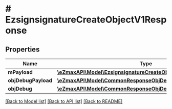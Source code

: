 # # EzsignsignatureCreateObjectV1Response

## Properties

Name | Type | Description | Notes
------------ | ------------- | ------------- | -------------
**mPayload** | [**\eZmaxAPI\Model\EzsignsignatureCreateObjectV1ResponseMPayload**](EzsignsignatureCreateObjectV1ResponseMPayload.md) |  | 
**objDebugPayload** | [**\eZmaxAPI\Model\CommonResponseObjDebugPayload**](CommonResponseObjDebugPayload.md) |  | [optional] 
**objDebug** | [**\eZmaxAPI\Model\CommonResponseObjDebug**](CommonResponseObjDebug.md) |  | [optional] 

[[Back to Model list]](../../README.md#documentation-for-models) [[Back to API list]](../../README.md#documentation-for-api-endpoints) [[Back to README]](../../README.md)


